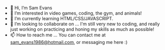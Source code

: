 - 👋 Hi, I’m Sam Evans
- 👀 I’m interested in video games, coding, the gym, and animals!
- 🌱 I’m currently learning HTML/CSS/JAVASCRIPT. 
- 💞️ I’m looking to collaborate on ... I'm still very new to coding, and really just working on practicing and honing my skills as much as possible!
- 📫 How to reach me ... You can contact me at sam_evans1986@hotmail.com, or messaging me here :)

<!---
saevans86/saevans86 is a ✨ special ✨ repository because its `README.md` (this file) appears on your GitHub profile.
You can click the Preview link to take a look at your changes.
--->
